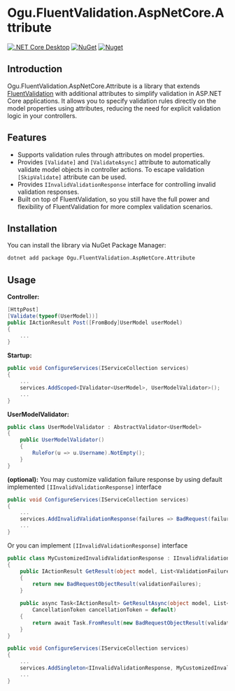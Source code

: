 # Ogu.FluentValidation.AspNetCore.Attribute

[![.NET Core Desktop](https://github.com/ogulcanturan/Ogu.FluentValidation.AspNetCore.Attribute/actions/workflows/dotnet-desktop.yml/badge.svg?branch=master)](https://github.com/ogulcanturan/Ogu.FluentValidation.AspNetCore.Attribute/actions/workflows/dotnet-desktop.yml)
[![NuGet](https://img.shields.io/nuget/v/Ogu.FluentValidation.AspNetCore.Attribute.svg?color=1ecf18)](https://nuget.org/packages/Ogu.FluentValidation.AspNetCore.Attribute)
[![Nuget](https://img.shields.io/nuget/dt/Ogu.FluentValidation.AspNetCore.Attribute.svg?logo=nuget)](https://nuget.org/packages/Ogu.FluentValidation.AspNetCore.Attribute)

## Introduction

Ogu.FluentValidation.AspNetCore.Attribute is a library that extends [FluentValidation](https://github.com/FluentValidation/FluentValidation) with additional attributes to simplify validation in ASP.NET Core applications. It allows you to specify validation rules directly on the model properties using attributes, reducing the need for explicit validation logic in your controllers.

## Features

- Supports validation rules through attributes on model properties.
- Provides `[Validate]` and `[ValidateAsync]` attribute to automatically validate model objects in controller actions. To escape validation `[SkipValidate]` attribute can be used.
- Provides `IInvalidValidationResponse` interface for controlling invalid validation responses.
- Built on top of FluentValidation, so you still have the full power and flexibility of FluentValidation for more complex validation scenarios.

## Installation

You can install the library via NuGet Package Manager:

```bash
dotnet add package Ogu.FluentValidation.AspNetCore.Attribute
```
## Usage

**Controller:**
```csharp
[HttpPost]
[Validate(typeof(UserModel))]
public IActionResult Post([FromBody]UserModel userModel)
{
    ...
}
```

**Startup:**
```csharp
public void ConfigureServices(IServiceCollection services)
{
    ...
    services.AddScoped<IValidator<UserModel>, UserModelValidator>();
    ...
}
```

**UserModelValidator:**
```csharp
public class UserModelValidator : AbstractValidator<UserModel>
{
    public UserModelValidator()
    {
        RuleFor(u => u.Username).NotEmpty();
    }
}
```

**(optional):**
You may customize validation failure response by using default implemented `[IInvalidValidationResponse]` interface 
```csharp
public void ConfigureServices(IServiceCollection services)
{
    ...
    services.AddInvalidValidationResponse(failures => BadRequest(failures));
    ...
}
```

Or you can implement `[IInvalidValidationResponse]` interface
```csharp
public class MyCustomizedInvalidValidationResponse : IInvalidValidationResponse
{
    public IActionResult GetResult(object model, List<ValidationFailure> validationFailures)
    {
        return new BadRequestObjectResult(validationFailures);
    }

    public async Task<IActionResult> GetResultAsync(object model, List<ValidationFailure> validationFailures,
        CancellationToken cancellationToken = default)
    {
        return await Task.FromResult(new BadRequestObjectResult(validationFailures));
    }
}
```
```csharp
public void ConfigureServices(IServiceCollection services)
{
    ...
    services.AddSingleton<IInvalidValidationResponse, MyCustomizedInvalidValidationResponse>();
    ...
}
```


